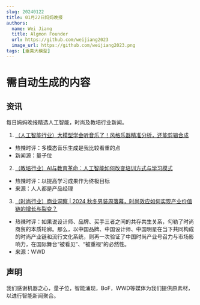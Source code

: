 ```yaml
---
slug: 20240122
title: 01月22日妈妈晚报
authors:
  name: Wei Jiang
  title: Algmon Founder
  url: https://github.com/weijiang2023
  image_url: https://github.com/weijiang2023.png
tags: [垂类大模型]
---
```


# 需自动生成的内容
## 资讯
每日妈妈晚报精选人工智能，时尚及教培行业新闻。

1. [（人工智能行业）大模型学会听音乐了！风格乐器精准分析，还能剪辑合成](https://mp.weixin.qq.com/s/idTbJr7GhtyQejbqLQ7BtQ)
* 热辣时评：多模态音乐生成是我比较看重的点
* 新闻源：量子位

2. [（教培行业）AI与教育革命：人工智能如何改变培训方式与学习模式](https://new.qq.com/rain/a/20240117A02G0M00)
* 热辣时评：以提高学习成果作为终极目标
* 来源：人人都是产品经理

3. [（时尚行业）商业洞察 | 2024 秋冬男装周落幕，时尚效应如何实现产业价值链的增长与裂变？](https://mp.weixin.qq.com/s/-AqSueTCBptRHzEt0mBfJQ)
* 热辣时评：如果说设计师、品牌、买手三者之间的共存共生关系，勾勒了时尚商贸的本质轮廓。那么，以中国品牌、中国设计师、中国明星在当下共同构成的时尚产业链和流行文化系统，则再一次验证了中国时尚产业号召力与市场影响力，在国际舞台“被看见”、“被重视”的必然性。
* 来源：WWD

## 声明

我们感谢机器之心，量子位，智能涌现，BoF，WWD等媒体为我们提供原素材，以进行智能新闻聚合。
